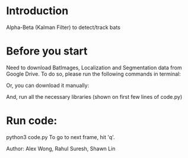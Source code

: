 # Introduction
Alpha-Beta (Kalman Filter) to detect/track bats

# Before you start
Need to download BatImages, Localization and Segmentation data from Google Drive. To do so, please run the following commands in terminal:


Or, you can download it manually:


And, run all the necessary libraries (shown on first few lines of code.py)

# Run code:
python3 code.py
To go to next frame, hit 'q'.

Author: Alex Wong, Rahul Suresh, Shawn Lin
